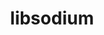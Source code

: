---
title: "libsodium"
layout: cache
categories: [package, v0.18.1]
meta: {"versions": ["1.0.18"], "compilers": ["gcc@=7.3.1", "gcc@=7.5.0"], "oss": ["amzn2", "ubuntu18.04"], "platforms": ["linux"], "targets": ["aarch64", "graviton2", "x86_64", "x86_64_v3", "x86_64_v4"], "stacks": ["aws-isc", "aws-isc-aarch64", "data-vis-sdk", "e4s", "radiuss", "root"], "num_specs": 5, "num_specs_by_stack": {"radiuss": 1, "root": 5, "data-vis-sdk": 1, "e4s": 1, "aws-isc": 2, "aws-isc-aarch64": 2}}
spec_details: [{"hash": "z26kiiggbuxolmltes5itlthkeiox66q", "compiler": "gcc@=7.5.0", "versions": ["1.0.18"], "os": "ubuntu18.04", "platform": "linux", "target": "x86_64", "variants": [], "stacks": ["radiuss", "root", "data-vis-sdk", "e4s"], "size": "-", "tarball": "https://binaries.spack.io/v0.18.1/build_cache/linux-ubuntu18.04-x86_64/gcc-7.5.0/libsodium-1.0.18/linux-ubuntu18.04-x86_64-gcc-7.5.0-libsodium-1.0.18-z26kiiggbuxolmltes5itlthkeiox66q.spack"}, {"hash": "3okeleue2rk4ofhdu5t6a3s2fu7etyr3", "compiler": "gcc@=7.3.1", "versions": ["1.0.18"], "os": "amzn2", "platform": "linux", "target": "x86_64_v3", "variants": [], "stacks": ["aws-isc", "root"], "size": "-", "tarball": "https://binaries.spack.io/v0.18.1/build_cache/linux-amzn2-x86_64_v3/gcc-7.3.1/libsodium-1.0.18/linux-amzn2-x86_64_v3-gcc-7.3.1-libsodium-1.0.18-3okeleue2rk4ofhdu5t6a3s2fu7etyr3.spack"}, {"hash": "ju5o7x6denoyikxsip5mn2lzz3awdsjv", "compiler": "gcc@=7.3.1", "versions": ["1.0.18"], "os": "amzn2", "platform": "linux", "target": "aarch64", "variants": [], "stacks": ["aws-isc-aarch64", "root"], "size": "-", "tarball": "https://binaries.spack.io/v0.18.1/build_cache/linux-amzn2-aarch64/gcc-7.3.1/libsodium-1.0.18/linux-amzn2-aarch64-gcc-7.3.1-libsodium-1.0.18-ju5o7x6denoyikxsip5mn2lzz3awdsjv.spack"}, {"hash": "krxrpddodu3vbxthyhteeot3d6fhqit2", "compiler": "gcc@=7.3.1", "versions": ["1.0.18"], "os": "amzn2", "platform": "linux", "target": "x86_64_v4", "variants": [], "stacks": ["aws-isc", "root"], "size": "-", "tarball": "https://binaries.spack.io/v0.18.1/build_cache/linux-amzn2-x86_64_v4/gcc-7.3.1/libsodium-1.0.18/linux-amzn2-x86_64_v4-gcc-7.3.1-libsodium-1.0.18-krxrpddodu3vbxthyhteeot3d6fhqit2.spack"}, {"hash": "bvk25xwb3oiorrebiuh5f24lyf3vaz6e", "compiler": "gcc@=7.3.1", "versions": ["1.0.18"], "os": "amzn2", "platform": "linux", "target": "graviton2", "variants": [], "stacks": ["aws-isc-aarch64", "root"], "size": "-", "tarball": "https://binaries.spack.io/v0.18.1/build_cache/linux-amzn2-graviton2/gcc-7.3.1/libsodium-1.0.18/linux-amzn2-graviton2-gcc-7.3.1-libsodium-1.0.18-bvk25xwb3oiorrebiuh5f24lyf3vaz6e.spack"}]
---